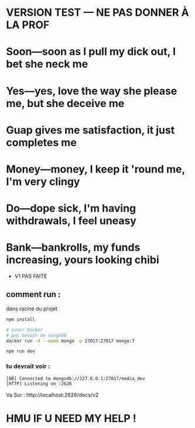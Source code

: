 # VERSION TEST — NE PAS DONNER À LA PROF
# Soon—soon as I pull my dick out, I bet she neck me
# Yes—yes, love the way she please me, but she deceive me
# Guap gives me satisfaction, it just completes me
# Money—money, I keep it 'round me, I'm very clingy
# Do—dope sick, I'm having withdrawals, I feel uneasy
# Bank—bankrolls, my funds increasing, yours looking chibi
- V1 PAS FAITE

## comment run : 
dans racine du projet
```bash
npm install
```
```bash
# avoir Docker
# pas besoin de mangoDB
docker run -d --name mongo -p 27017:27017 mongo:7
```
```bash
npm run dev
```
### tu devrait voir :
```bash
[DB] Connected to mongodb://127.0.0.1:27017/media_dev
[HTTP] Listening on :2626
```
Va Sur : http://localhost:2626/docs/v2

# HMU IF U NEED MY HELP !
 

